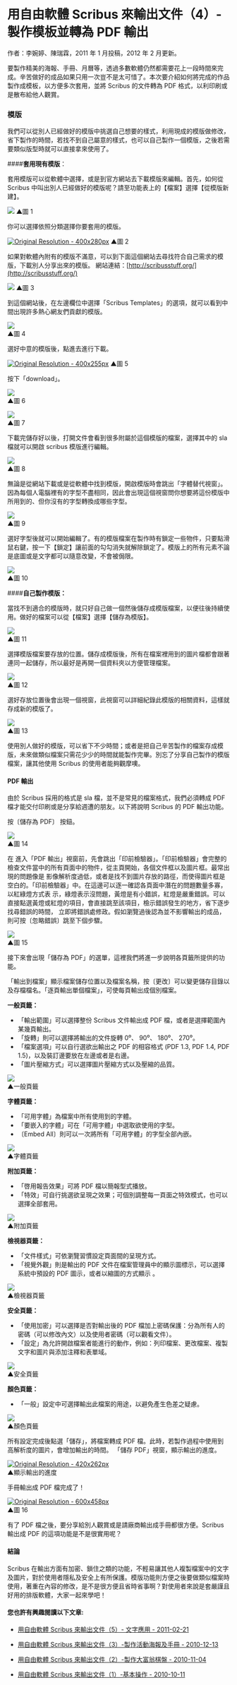 # 用自由軟體 Scribus 來輸出文件（4）- 製作模板並轉為 PDF 輸出

作者：李婉婷、陳瑞霖，2011 年 1 月投稿，2012 年 2 月更新。


要製作精美的海報、手冊、月曆等，透過多數軟體仍然都需要花上一段時間來完成。辛苦做好的成品如果只用一次豈不是太可惜了。本次要介紹如何將完成的作品製作成模板，以方便多次套用，並將 Scribus 的文件轉為 PDF 格式，以利印刷或是散布給他人觀賞。

### 模版

我們可以從別人已經做好的模版中挑選自己想要的樣式，利用現成的模版做修改，省下製作的時間，若找不到自己屬意的樣式，也可以自己製作一個模版，之後若需要類似版型時就可以直接拿來使用了。

####**套用現有模版**：

套用模版可以從軟體中選擇，或是到官方網站去下載模版來編輯。首先，如何從 Scribus 中叫出別人已經做好的模版呢？請至功能表上的【檔案】選擇【從模版新建】。

[![](http://www.openfoundry.org/images/110111/Scribus/scribustemplatenew_01.png)](http://www.openfoundry.org/images/110111/Scribus/scribustemplatenew_01.png)
▲圖 1

你可以選擇依照分類選擇你要套用的模版。

[![](http://www.openfoundry.org/images/110111/Scribus/scribustemplatenew_02.png "Original Resolution - 400x280px")](http://www.openfoundry.org/images/110111/Scribus/scribustemplatenew_02.png)
▲圖 2

如果對軟體內附有的模版不滿意，可以到下面這個網站去尋找符合自己需求的模版，下載別人分享出來的模版。
 網站連結：[http://scribusstuff.org/](http://scribusstuff.org/)

[![](http://www.openfoundry.org/images/110111/Scribus/scribustemplatenew_03.png)](http://www.openfoundry.org/images/110111/Scribus/scribustemplatenew_03.png)
▲圖 3

到這個網站後，在左邊欄位中選擇「Scribus Templates」的選項，就可以看到中間出現許多熱心網友們貢獻的模版。

[![](http://www.openfoundry.org/images/110111/Scribus/scribustemplatenew_04.png)](http://www.openfoundry.org/images/110111/Scribus/scribustemplatenew_04.png)  
▲圖 4

選好中意的模版後，點進去進行下載。

[![](http://www.openfoundry.org/images/110111/Scribus/scribustemplatenew_05.png "Original Resolution - 400x255px")](http://www.openfoundry.org/images/110111/Scribus/scribustemplatenew_05.png)
▲圖 5

按下「download」。

[![](http://www.openfoundry.org/images/110111/Scribus/scribustemplatenew_06.png)](http://www.openfoundry.org/images/110111/Scribus/scribustemplatenew_06.png)  
▲圖 6

[![](http://www.openfoundry.org/images/110111/Scribus/scribustemplatenew_07.png)](http://www.openfoundry.org/images/110111/Scribus/scribustemplatenew_07.png)  
▲圖 7

下載完儲存好以後，打開文件會看到很多附屬於這個模版的檔案，選擇其中的 sla 檔就可以開啟 scribus 模版進行編輯。

[![](http://www.openfoundry.org/images/110111/Scribus/scribustemplatenew_08.png)](http://www.openfoundry.org/images/110111/Scribus/scribustemplatenew_08.png)  
▲圖 8

無論是從網站下載或是從軟體中找到模版，開啟模版時會跳出「字體替代視窗」。因為每個人電腦裡有的字型不盡相同，因此會出現這個視窗問你想要將這份模版中所用到的、但你沒有的字型轉換成哪些字型。

[![](http://www.openfoundry.org/images/110111/Scribus/scribustemplatenew_09.png)](http://www.openfoundry.org/images/110111/Scribus/scribustemplatenew_09.png)  
▲圖 9

選好字型後就可以開始編輯了。有的模版檔案在製作時有鎖定一些物件，只要點滑鼠右鍵，按一下【鎖定】讓前面的勾勾消失就解除鎖定了。模版上的所有元素不論是底圖或是文字都可以隨意改變，不會被侷限。

[![](http://www.openfoundry.org/images/110111/Scribus/scribustemplatenew_10.png)](http://www.openfoundry.org/images/110111/Scribus/scribustemplatenew_10.png)  
▲圖 10

####**自己製作模版：**

當找不到適合的模版時，就只好自己做一個然後儲存成模版檔案，以便往後持續使用。做好的檔案可以從【檔案】選擇【儲存為模版】。

[![](http://www.openfoundry.org/images/110111/Scribus/scribustemplatenew_11.png)](http://www.openfoundry.org/images/110111/Scribus/scribustemplatenew_11.png)  
▲圖 11

選擇模版檔案要存放的位置。儲存成模版後，所有在檔案裡用到的圖片檔都會跟著連同一起儲存，所以最好是再開一個資料夾以方便管理檔案。

[![](http://www.openfoundry.org/images/110111/Scribus/scribustemplatenew_12.png)](http://www.openfoundry.org/images/110111/Scribus/scribustemplatenew_12.png)  
▲圖 12

選好存放位置後會出現一個視窗，此視窗可以詳細紀錄此模版的相關資料，這樣就存成新的模版了。

[![](http://www.openfoundry.org/images/110111/Scribus/scribustemplatenew_13.png)](http://www.openfoundry.org/images/110111/Scribus/scribustemplatenew_13.png)  
▲圖 13

使用別人做好的模版，可以省下不少時間；或者是把自己辛苦製作的檔案存成模版，未來做類似檔案只需花少少的時間就能製作完畢。別忘了分享自己製作的模版檔案，讓其他使用 Scribus 的使用者能夠觀摩噢。

#### PDF 輸出

由於 Scribus 採用的格式是 sla 檔，並不是常見的檔案格式，我們必須轉成 PDF 檔才能交付印刷或是分享給週遭的朋友。以下將說明 Scribus 的 PDF 輸出功能。

按〔儲存為 PDF〕 按鈕。

[![](http://www.openfoundry.org/images/110111/Scribus/scribuspdf_01.png)](http://www.openfoundry.org/images/110111/Scribus/scribuspdf_01.png)  
▲圖 14

在 進入「PDF 輸出」視窗前，先會跳出「印前檢驗器」。「印前檢驗器」會完整的檢查文件當中的所有頁面中的物件，從主頁開始，各個文件框以及圖片框。最常出現的問題像是 影像解析度過低，或者是找不到圖片存放的路徑，而使得圖片框是空白的。「印前檢驗器」中。在這邊可以逐一確認各頁面中潛在的問題數量多寡，以紅綠燈方式表 示，綠燈表示沒問題，黃燈是有小錯誤，紅燈是嚴重錯誤。可以直接點選黃燈或紅燈的項目，會直接跳至該項目，檢示錯誤發生的地方，省下逐步找尋錯誤的時間， 立即將錯誤處修政。假如瀏覽過後認為並不影響輸出的成品，則可按〔忽略錯誤〕跳至下個步驟。

[![](http://www.openfoundry.org/images/110111/Scribus/scribuspdf_02.png)](http://www.openfoundry.org/images/110111/Scribus/scribuspdf_02.png)  
▲圖 15

接下來會出現「儲存為 PDF」的選單，這裡我們將進一步說明各頁籤所提供的功能。

「輸出到檔案」顯示檔案儲存位置以及檔案名稱，按〔更改〕可以變更儲存目錄以及存檔檔名。「逐頁輸出單個檔案」，可使每頁輸出成個別檔案。

**一般頁籤：**

*   「輸出範圍」可以選擇整份 Scribus 文件輸出成 PDF 檔，或者是選擇範圍內某幾頁輸出。
*   「旋轉」則可以選擇將輸出的文件旋轉 0⁰、 90⁰、 180⁰、 270⁰。
*   「檔案選項」可以自行選欲出輸出之 PDF 的相容格式 (PDF 1.3, PDF 1.4, PDF 1.5)，以及裝訂邊要放在左邊或者是右邊。
*   「圖片壓縮方式」可以選擇圖片壓縮方式以及壓縮的品質。

[![](http://www.openfoundry.org/images/110111/Scribus/scribuspdf_03.png)](http://www.openfoundry.org/images/110111/Scribus/scribuspdf_03.png)  
▲一般頁籤

**字體頁籤：**

*   「可用字體」為檔案中所有使用到的字體。
*   「要嵌入的字體」可在「可用字體」中選取欲使用的字型。
*   〔Embed All〕則可以一次將所有「可用字體」的字型全部內嵌。

[![](http://www.openfoundry.org/images/110111/Scribus/scribuspdf_04.png)](http://www.openfoundry.org/images/110111/Scribus/scribuspdf_04.png)  
▲字體頁籤

**附加頁籤：**

*   「啓用報告效果」可將 PDF 檔以簡報型式播放。
*   「特效」可自行挑選欲呈現之效果；可個別調整每一頁面之特效模式，也可以選擇全部套用。

[![](http://www.openfoundry.org/images/110111/Scribus/scribuspdf_05.png)](http://www.openfoundry.org/images/110111/Scribus/scribuspdf_05.png)  
▲附加頁籤

**檢視器頁籤：**

*   「文件樣式」可依瀏覽習慣設定頁面間的呈現方式。
*   「視覺外觀」則是輸出的 PDF 文件在檔案管理員中的顯示圖標示，可以選擇系統中預設的 PDF 圖示，或者以縮圖的方式顯示 。

[![](http://www.openfoundry.org/images/110111/Scribus/scribuspdf_06.png)](http://www.openfoundry.org/images/110111/Scribus/scribuspdf_06.png)  
▲檢視器頁籤

**安全頁籤：**

*   「使用加密」可以選擇是否對輸出後的 PDF 檔加上密碼保護：分為所有人的密碼（可以修改內文）以及使用者密碼（可以觀看文件）。
*   「設定」為允許開啟檔案者能進行的動作，例如：列印檔案、更改檔案、複製文字和圖片與添加注釋和表單域。

[![](http://www.openfoundry.org/images/110111/Scribus/scribuspdf_07.png)](http://www.openfoundry.org/images/110111/Scribus/scribuspdf_07.png)  
▲安全頁籤

**顏色頁籤：**

*   「一般」設定中可選擇輸出此檔案的用途，以避免產生色差之疑慮。

[![](http://www.openfoundry.org/images/110111/Scribus/scribuspdf_08.png)](http://www.openfoundry.org/images/110111/Scribus/scribuspdf_08.png)  
▲顏色頁籤

所有設定完成後點選「儲存」，將檔案轉成 PDF 檔。此時，若製作過程中使用到高解析度的圖片，會增加輸出的時間。
 「儲存 PDF」視窗，顯示輸出的進度。

[![](http://www.openfoundry.org/images/110111/Scribus/scribuspdf_09.png "Original Resolution - 420x262px")](http://www.openfoundry.org/images/110111/Scribus/scribuspdf_09.png)  
▲顯示輸出的進度

手冊輸出成 PDF 檔完成了！

[![](http://www.openfoundry.org/images/110111/Scribus/scribuspdf_10.png "Original Resolution - 600x458px")](http://www.openfoundry.org/images/110111/Scribus/scribuspdf_10.png)  
▲圖 16

有了 PDF 檔之後，要分享給別人觀賞或是請廠商輸出成手冊都很方便。Scribus 輸出成 PDF 的這項功能是不是很實用呢？

#### 結論

Scribus 在輸出方面有加密、鎖住之類的功能，不輕易讓其他人複製檔案中的文字及圖片，對於使用者隱私及安全上有所保護。模版功能則方便之後要做類似檔案時使用，著重在內容的修改，是不是很方便且省時省事啊？對使用者來說是套嚴謹且好用的排版軟體，大家一起來學吧！

#### 您也許有興趣閱讀以下文章:

*   [用自由軟體 Scribus 來輸出文件（5）- 文字應用 - 2011-02-21](Apps-201102-Scribus5.xhtml)

*   [用自由軟體 Scribus 來輸出文件（3）-製作活動海報及手冊 - 2010-12-13](Apps-201012-Scribus3.xhtml)

*   [用自由軟體 Scribus 來輸出文件（2）-製作大富翁棋盤 - 2010-11-04](Apps-201011-Scribus2.xhtml)

*   [用自由軟體 Scribus 來輸出文件（1）-基本操作 - 2010-10-11](Apps-201010-Scribus1.xhtml)
